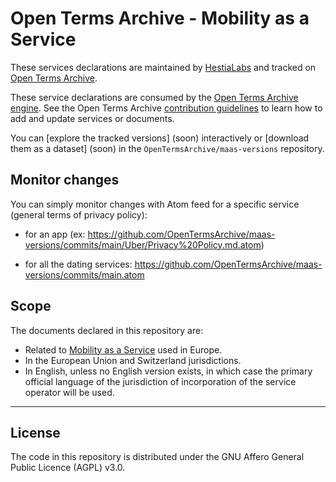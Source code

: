 # Open Terms Archive - Mobility as a Service

These services declarations are maintained by [HestiaLabs](https://hestialabs.org) and tracked on [Open Terms Archive](https://opentermsarchive.org).

These service declarations are consumed by the [Open Terms Archive engine](https://github.com/ambanum/OpenTermsArchive). See the Open Terms Archive [contribution guidelines](https://github.com/OpenTermsArchive/contrib-declarations/blob/main/CONTRIBUTING.md) to learn how to add and update services or documents.

You can [explore the tracked versions] (soon) interactively or [download them as a dataset] (soon) in the `OpenTermsArchive/maas-versions` repository.

## Monitor changes
You can simply monitor changes with Atom feed for a specific service (general terms of privacy policy):

* for an app (ex: https://github.com/OpenTermsArchive/maas-versions/commits/main/Uber/Privacy%20Policy.md.atom)

* for all the dating services: https://github.com/OpenTermsArchive/maas-versions/commits/main.atom

## Scope

The documents declared in this repository are:

- Related to [Mobility as a Service](https://en.wikipedia.org/wiki/Mobility_as_a_service) used in Europe.
- In the European Union and Switzerland jurisdictions.
- In English, unless no English version exists, in which case the primary official language of the jurisdiction of incorporation of the service operator will be used.

- - - -

## License

The code in this repository is distributed under the GNU Affero General Public Licence (AGPL) v3.0.

